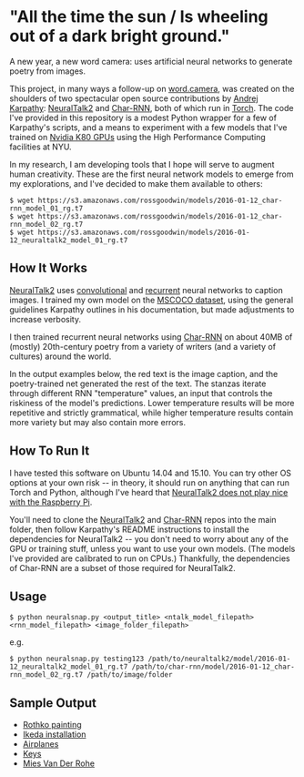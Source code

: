 # "All the time the sun / Is wheeling out of a dark bright ground."

A new year, a new word camera: uses artificial neural networks to generate poetry from images.

This project, in many ways a follow-up on [word.camera](https://word.camera), was created on the shoulders of two spectacular open source contributions by [Andrej Karpathy](https://github.com/karpathy): [NeuralTalk2](https://github.com/karpathy/neuraltalk) and [Char-RNN](https://github.com/karpathy/char-rnn), both of which run in [Torch](http://torch.ch/). The code I've provided in this repository is a modest Python wrapper for a few of Karpathy's scripts, and a means to experiment with a few models that I've trained on [Nvidia K80 GPUs](http://www.nvidia.com/object/tesla-k80.html) using the High Performance Computing facilities at NYU.

In my research, I am developing tools that I hope will serve to augment human creativity. These are the first neural network models to emerge from my explorations, and I've decided to make them available to others:

    $ wget https://s3.amazonaws.com/rossgoodwin/models/2016-01-12_char-rnn_model_01_rg.t7
    $ wget https://s3.amazonaws.com/rossgoodwin/models/2016-01-12_char-rnn_model_02_rg.t7
    $ wget https://s3.amazonaws.com/rossgoodwin/models/2016-01-12_neuraltalk2_model_01_rg.t7

## How It Works

[NeuralTalk2](https://github.com/karpathy/neuraltalk) uses [convolutional](https://en.wikipedia.org/wiki/Convolutional_neural_network) and [recurrent](https://en.wikipedia.org/wiki/Recurrent_neural_network) neural networks to caption images. I trained my own model on the [MSCOCO dataset](http://mscoco.org/), using the general guidelines Karpathy outlines in his documentation, but made adjustments to increase verbosity.

I then trained recurrent neural networks using [Char-RNN](https://github.com/karpathy/char-rnn) on about 40MB of (mostly) 20th-century poetry from a variety of writers (and a variety of cultures) around the world.

In the output examples below, the red text is the image caption, and the poetry-trained net generated the rest of the text. The stanzas iterate through different RNN "temperature" values, an input that controls the riskiness of the model's predictions. Lower temperature results will be more repetitive and strictly grammatical, while higher temperature results contain more variety but may also contain more errors.

## How To Run It

I have tested this software on Ubuntu 14.04 and 15.10. You can try other OS options at your own risk -- in theory, it should run on anything that can run Torch and Python, although I've heard that [NeuralTalk2 does not play nice with the Raspberry Pi](https://github.com/SaMnCo/docker-neuraltalk2).

You'll need to clone the [NeuralTalk2](https://github.com/karpathy/neuraltalk) and [Char-RNN](https://github.com/karpathy/char-rnn) repos into the main folder, then follow Karpathy's README instructions to install the dependencies for NeuralTalk2 -- you don't need to worry about any of the GPU or training stuff, unless you want to use your own models. (The models I've provided are calibrated to run on CPUs.) Thankfully, the dependencies of Char-RNN are a subset of those required for NeuralTalk2.

## Usage

    $ python neuralsnap.py <output_title> <ntalk_model_filepath> <rnn_model_filepath> <image_folder_filepath>

e.g.

    $ python neuralsnap.py testing123 /path/to/neuraltalk2/model/2016-01-12_neuraltalk2_model_01_rg.t7 /path/to/char-rnn/model/2016-01-12_char-rnn_model_02_rg.t7 /path/to/image/folder

## Sample Output

* [Rothko painting](https://s3.amazonaws.com/rossgoodwin/neuralsnap/145215747186_Epoch_59_24_Loss_1_1455_Dropout_0_25_512_16_2_4_6_8_Rothko.html)
* [Ikeda installation](https://s3.amazonaws.com/rossgoodwin/neuralsnap/145237613476_Epoch_64_24_Loss_1_1434_Dropout_0_25_512_16_8_9_7_Ikeda.html)
* [Airplanes](https://s3.amazonaws.com/rossgoodwin/neuralsnap/145240870834_Epoch_64_24_Loss_1_1434_Dropout_0_25_512_16_6_7_8_9_Planes.html)
* [Keys](https://s3.amazonaws.com/rossgoodwin/neuralsnap/145240853879_Epoch_64_24_Loss_1_1434_Dropout_0_25_512_16_6_7_8_9_Keys.html)
* [Mies Van Der Rohe](https://s3.amazonaws.com/rossgoodwin/neuralsnap/145232647105_Epoch_83_51_Loss_1_1439_Dropout_0_25_512_16_3_5_7_Mies_Van_Der_Rohe.html)